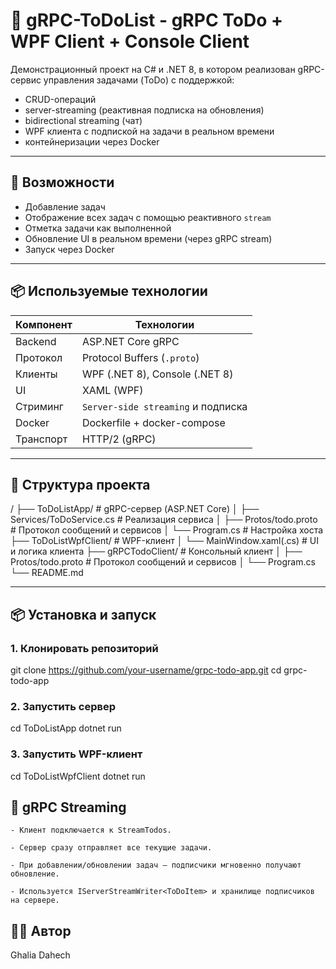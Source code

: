 # 📝 gRPC-ToDoList - gRPC ToDo + WPF Client + Console Client

Демонстрационный проект на C# и .NET 8, в котором реализован gRPC-сервис управления задачами (ToDo) с поддержкой:
- CRUD-операций
- server-streaming (реактивная подписка на обновления)
- bidirectional streaming (чат)
- WPF клиента с подпиской на задачи в реальном времени
- контейнеризации через Docker

---

## 🚀 Возможности

- Добавление задач
- Отображение всех задач с помощью реактивного `stream`
- Отметка задачи как выполненной
- Обновление UI в реальном времени (через gRPC stream)
- Запуск через Docker

---

## 📦 Используемые технологии

| Компонент        | Технологии                               |
|------------------|------------------------------------------|
| Backend          | ASP.NET Core gRPC                        |
| Протокол         | Protocol Buffers (`.proto`)              |
| Клиенты          | WPF (.NET 8), Console (.NET 8)           |
| UI               | XAML (WPF)                               |
| Стриминг         | `Server-side streaming` и подписка       |
| Docker           | Dockerfile + docker-compose              |
| Транспорт        | HTTP/2 (gRPC)                            |


---

## 📁 Структура проекта

/
├── ToDoListApp/                # gRPC-сервер (ASP.NET Core)
│   ├── Services/ToDoService.cs # Реализация сервиса
│   ├── Protos/todo.proto       # Протокол сообщений и сервисов
│   └── Program.cs              # Настройка хоста
├── ToDoListWpfClient/          # WPF-клиент
│   └── MainWindow.xaml(.cs)    # UI и логика клиента
├── gRPCTodoClient/             # Консольный клиент
│   ├── Protos/todo.proto       # Протокол сообщений и сервисов
│   └── Program.cs
└── README.md

---

## 📦 Установка и запуск

### 1. Клонировать репозиторий

git clone https://github.com/your-username/grpc-todo-app.git
cd grpc-todo-app


### 2. Запустить сервер

cd ToDoListApp
dotnet run


### 3. Запустить WPF-клиент

cd ToDoListWpfClient
dotnet run

## 🧵 gRPC Streaming

    - Клиент подключается к StreamTodos.

    - Сервер сразу отправляет все текущие задачи.

    - При добавлении/обновлении задач — подписчики мгновенно получают обновление.

    - Используется IServerStreamWriter<ToDoItem> и хранилище подписчиков на сервере.

## 🙋‍♀️ Автор
Ghalia Dahech
